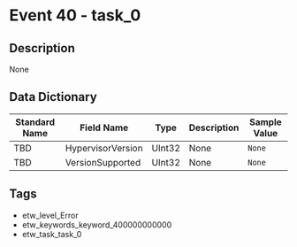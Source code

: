 # Event 40 - task_0

## Description
None

## Data Dictionary
|Standard Name|Field Name|Type|Description|Sample Value|
|---|---|---|---|---|
|TBD|HypervisorVersion|UInt32|None|`None`|
|TBD|VersionSupported|UInt32|None|`None`|

## Tags
* etw_level_Error
* etw_keywords_keyword_400000000000
* etw_task_task_0